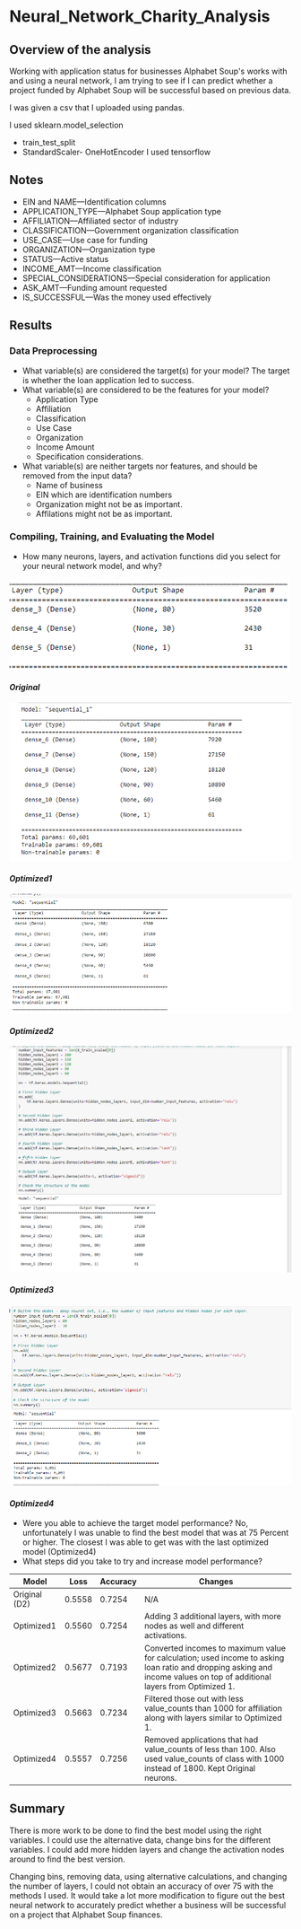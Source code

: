 # Neural_Network_Charity_Analysis

## Overview of the analysis
Working with application status for businesses Alphabet Soup's works with and using a neural network, I am trying to see if I can predict whether a project funded by Alphabet Soup will be successful based on previous data.

I was given a csv that I uploaded using pandas.

I used sklearn.model_selection
- train_test_split
- StandardScaler- OneHotEncoder
I used tensorflow


## Notes
- EIN and NAME—Identification columns
- APPLICATION_TYPE—Alphabet Soup application type
- AFFILIATION—Affiliated sector of industry
- CLASSIFICATION—Government organization classification
- USE_CASE—Use case for funding
- ORGANIZATION—Organization type
- STATUS—Active status
- INCOME_AMT—Income classification
- SPECIAL_CONSIDERATIONS—Special consideration for application
- ASK_AMT—Funding amount requested
- IS_SUCCESSFUL—Was the money used effectively

## Results
### Data Preprocessing
- What variable(s) are considered the target(s) for your model?
    The target is whether the loan application led to success.
- What variable(s) are considered to be the features for your model?
    - Application Type
    - Affiliation
    - Classification
    - Use Case
    - Organization
    - Income Amount
    - Specification considerations.
- What variable(s) are neither targets nor features, and should be removed from the input data?
    - Name of business
    - EIN which are identification numbers
    - Organization might not be as important.
    - Affilations might not be as important.
### Compiling, Training, and Evaluating the Model
- How many neurons, layers, and activation functions did you select for your neural network model, and why?

![Resources/OG_Model.png](Resources/OG_Model.png) 
#### *Original*
![Resources/01_Model.png](Resources/01_Model.png) 
#### *Optimized1*
![Resources/O2_Model.png](Resources/O2_Model.png) 
#### *Optimized2*
![Resources/O3_Model.png](Resources/O3_Model.png) 
#### *Optimized3*
![Resources/04_Model.png](Resources/04_Model.png) 
#### *Optimized4*

- Were you able to achieve the target model performance?
    No, unfortunately I was unable to find the best model that was at 75 Percent or higher. The closest I was able to get was with the last optimized model (Optimized4)
- What steps did you take to try and increase model performance?

| Model         	| Loss   	| Accuracy 	| Changes                                                                                                                            	|
|---------------	|--------	|----------	|------------------------------------------------------------------------------------------------------------------------------------	|
| Original (D2) 	| 0.5558 	| 0.7254   	| N/A                                                                                                                                	|
| Optimized1    	| 0.5560 	| 0.7254   	| Adding 3 additional layers, with more nodes as well and different activations.                                                     	|
| Optimized2    	| 0.5677 	| 0.7193   	| Converted incomes to maximum value for calculation; used income to asking loan ratio and dropping asking and income values on top of additional layers from Optimized 1. 	|
| Optimized3    	| 0.5663 	| 0.7234   	| Filtered those out with less value_counts than 1000 for affiliation along with layers similar to Optimized 1.                      	|
| Optimized4    	| 0.5557 	| 0.7256   	| Removed applications that had value_counts of less than 100. Also used value_counts of class with 1000 instead of 1800. Kept Original neurons. 

## Summary
There is more work to be done to find the best model using the right variables. I could use the alternative data, change bins for the different variables. I could add more hidden layers and change the activation nodes around to find the best version. 

Changing bins, removing data, using alternative calculations, and changing the number of layers, I could not obtain an accuracy of over 75 with the methods I used. 
It would take a lot more modification to figure out the best neural network to accurately predict whether a business will be successful on a project that Alphabet Soup finances.